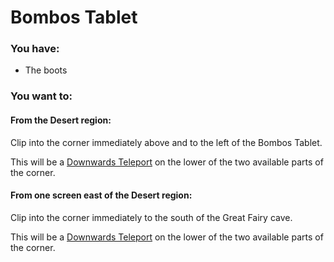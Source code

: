 # Bombos Tablet

### You have:

- The boots

### You want to:

#### From the Desert region:

Clip into the corner immediately above and to the left of the Bombos Tablet.

This will be a [Downwards Teleport](../tech/downwards_teleport.md) on the lower of the two available parts of the corner.

#### From one screen east of the Desert region:

Clip into the corner immediately to the south of the Great Fairy cave.

This will be a [Downwards Teleport](../tech/downwards_teleport.md) on the lower of the two available parts of the corner.